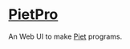 # [PietPro](http://tcyrus.github.io/PietPro)
An Web UI to make [Piet](http://www.dangermouse.net/esoteric/piet.html) programs.
